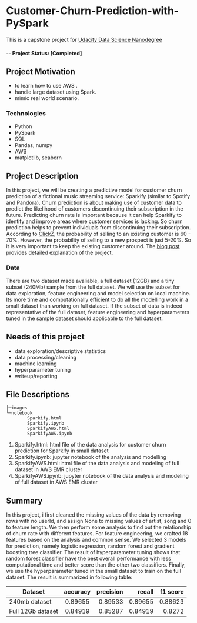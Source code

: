 # Customer-Churn-Prediction-with-PySpark

This is a capstone project for [Udacity Data Science Nanodegree](https://www.udacity.com/course/data-scientist-nanodegree--nd025) 

#### -- Project Status: [Completed]

## Project Motivation

* to learn how to use AWS .
* handle large dataset using Spark.
* mimic real world scenario.


### Technologies
* Python
* PySpark
* SQL
* Pandas, numpy
* AWS
* matplotlib, seaborn

## Project Description
In this project, we will be creating a predictive model for customer churn prediction of a fictional music streaming service: Sparkify (similar to Spotify and Pandora). Churn prediction is about making use of customer data to predict the likelihood of customers discontinuing their subscription in the future. Predicting churn rate is important because it can help Sparkify to identify and improve areas where customer services is lacking. So churn prediction helps to prevent individuals from discontinuing their subscription. According to [ClickZ](https://www.clickz.com/are-ecommerce-customer-retention-strategies-improving/105454/), the probability of selling to an existing customer is 60 - 70%. However, the probability of selling to a new prospect is just 5-20%.
So it is very important to keep the existing customer around. The [blog post]() provides detailed explanation of the project.

### Data
There are two dataset made avaliable, a full dataset (12GB) and a tiny subset (240Mb) sample from the full dataset. We will use the subset for data exploration, feature engineering and model selection on local machine. Its more time and computationally efficient to do all the modelling work in a small dataset than working on full dataset. If the subset of data is indeed representative of the full dataset, feature engineering and hyperparameters tuned in the sample dataset should applicable to the full dataset.


## Needs of this project

- data exploration/descriptive statistics
- data processing/cleaning
- machine learning
- hyperparameter tuning
- writeup/reporting

## File Descriptions
```
├─images
└─notebook
        Sparkify.html
        Sparkify.ipynb
        SparkifyAWS.html
        SparkifyAWS.ipynb
```
1. Sparkify.html: html file of the data analysis for customer churn prediction for Sparkify in small dataset
2. Sparkify.ipynb: jupyter notebook of the analysis and modelling
3. SparkifyAWS.html:  html file of the data analysis and modeling of full dataset in AWS EMR cluster
4. SparkifyAWS.ipynb: jupyter notebook of the data analysis and modeling of full dataset in AWS EMR cluster

## Summary

In this project, i first cleaned the missing values of the data by removing rows with no userId, and assign None to missing values of artist, song and 0 to feature length. We then perform some analysis to find out the relationship of churn rate with different features. For feature engineering, we crafted 18 features based on the analysis and common sense. We selected 3 models for prediction, namely logistic regression, random forest and gradient boosting tree classifier. The result of hyperparameter tuning shows that random forest classifier have the best overall performance with less computational time and better score than the other two classifiers. Finally, we use the hyperparameter tuned in the small dataset to train on the full dataset. The result is summarized in following table:

| Dataset      | accuracy | precision| recall | f1 score| 
| -------------   |:--------:| --------:| ------:| -------:|
| 240mb dataset | 0.89655|  0.89533|0.89655|0.88623|
| Full 12Gb dataset | 0.84919|  0.85287|0.84919|0.8272| 



